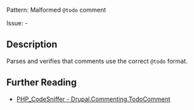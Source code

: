Pattern: Malformed `@todo` comment

Issue: -

## Description

Parses and verifies that comments use the correct `@todo` format.

## Further Reading

* [PHP_CodeSniffer - Drupal.Commenting.TodoComment](https://git.drupalcode.org/project/coder/-/tree/8.3.x/coder_sniffer/Drupal/Sniffs/Commenting/TodoCommentSniff.php)